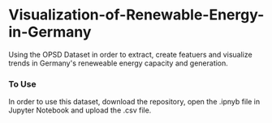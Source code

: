 # Visualization-of-Renewable-Energy-in-Germany

Using the OPSD Dataset in order to extract, create featuers and visualize trends in Germany's reneweable energy capacity and generation.

### To Use

In order to use this dataset, download the repository, open the .ipnyb file in Jupyter Notebook and upload the .csv file.
